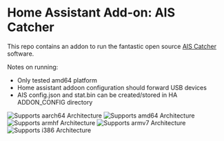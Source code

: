 # Home Assistant Add-on: AIS Catcher

This repo contains an addon to run the fantastic open source [AIS Catcher](https://github.com/jvde-github/AIS-catcher) software.

Notes on running:
- Only tested amd64 platform
- Home assistant addoon configuration should forward USB devices
- AIS config.json and stat.bin can be created/stored in HA ADDON_CONFIG directory

![Supports aarch64 Architecture][aarch64-shield]
![Supports amd64 Architecture][amd64-shield]
![Supports armhf Architecture][armhf-shield]
![Supports armv7 Architecture][armv7-shield]
![Supports i386 Architecture][i386-shield]

[aarch64-shield]: https://img.shields.io/badge/aarch64-yes-green.svg
[amd64-shield]: https://img.shields.io/badge/amd64-yes-green.svg
[armhf-shield]: https://img.shields.io/badge/armhf-yes-green.svg
[armv7-shield]: https://img.shields.io/badge/armv7-yes-green.svg
[i386-shield]: https://img.shields.io/badge/i386-yes-green.svg